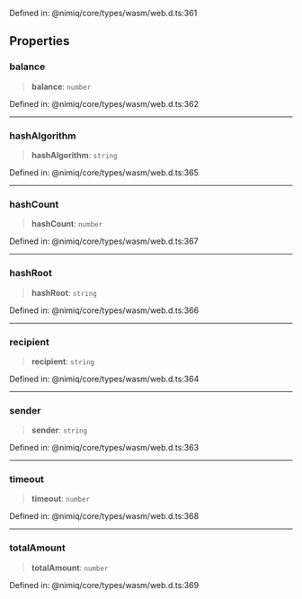 Defined in: @nimiq/core/types/wasm/web.d.ts:361

## Properties

### balance

> **balance**: `number`

Defined in: @nimiq/core/types/wasm/web.d.ts:362

***

### hashAlgorithm

> **hashAlgorithm**: `string`

Defined in: @nimiq/core/types/wasm/web.d.ts:365

***

### hashCount

> **hashCount**: `number`

Defined in: @nimiq/core/types/wasm/web.d.ts:367

***

### hashRoot

> **hashRoot**: `string`

Defined in: @nimiq/core/types/wasm/web.d.ts:366

***

### recipient

> **recipient**: `string`

Defined in: @nimiq/core/types/wasm/web.d.ts:364

***

### sender

> **sender**: `string`

Defined in: @nimiq/core/types/wasm/web.d.ts:363

***

### timeout

> **timeout**: `number`

Defined in: @nimiq/core/types/wasm/web.d.ts:368

***

### totalAmount

> **totalAmount**: `number`

Defined in: @nimiq/core/types/wasm/web.d.ts:369
